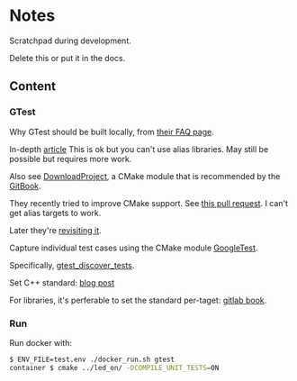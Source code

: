 # Notes

Scratchpad during development.

Delete this or put it in the docs.

## Content

### GTest

Why GTest should be built locally, from [their FAQ page](https://github.com/fuchsia-mirror/third_party-googletest/blob/master/googletest/docs/FAQ.md#why-is-it-not-recommended-to-install-a-pre-compiled-copy-of-google-test-for-example-into-usrlocal).

In-depth [article](https://crascit.com/2015/07/25/cmake-gtest/)
This is ok but you can't use alias libraries. May still be possible but requires more work.

Also see [DownloadProject](https://github.com/Crascit/DownloadProject), a CMake
module that is recommended by the [GitBook](https://cliutils.gitlab.io/modern-cmake/chapters/projects/download.html).

They recently tried to improve CMake support. See
[this pull request](https://github.com/google/googletest/pull/1682).
I can't get alias targets to work.

Later they're
[revisiting it](https://github.com/google/googletest/pull/1785).

Capture individual test cases using the CMake module
[GoogleTest](https://cmake.org/cmake/help/v3.13/module/GoogleTest.html#module:GoogleTest).

Specifically,
[gtest_discover_tests](https://cmake.org/cmake/help/v3.13/module/GoogleTest.html#command:gtest_discover_tests).

Set C++ standard:
[blog post](https://crascit.com/2015/03/28/enabling-cxx11-in-cmake/)

For libraries, it's perferable to set the standard per-taget:
[gitlab book](https://cliutils.gitlab.io/modern-cmake/chapters/features/cpp11.html).


### Run

Run docker with:
```bash
$ ENV_FILE=test.env ./docker_run.sh gtest
container $ cmake ../led_on/ -DCOMPILE_UNIT_TESTS=ON
```

